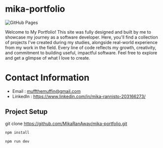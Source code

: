 # mika-portfolio

![GitHub Pages](https://img.shields.io/github/deployments/mikaranaway/mika-portfolio/github-pages?label=Mikas%20Site&logo=github)

Welcome to My Portfolio!
This site was fully designed and built by me to showcase my journey as a software developer. Here, you'll find a collection of projects I've created during my studies, alongside real-world experience from my work in the field. Every line of code reflects my growth, creativity, and commitment to building useful, impactful software. Feel free to explore and get a glimpse of what I love to create.

# Contact Information
- Email : muffthemuffin@gmail.com
- LinkedIn : https://www.linkedin.com/in/mika-rannisto-203166273/

## Project Setup

git clone https://github.com/MikaRanAway/mika-portfolio.git

```sh
npm install
```

```sh
npm run dev
```
